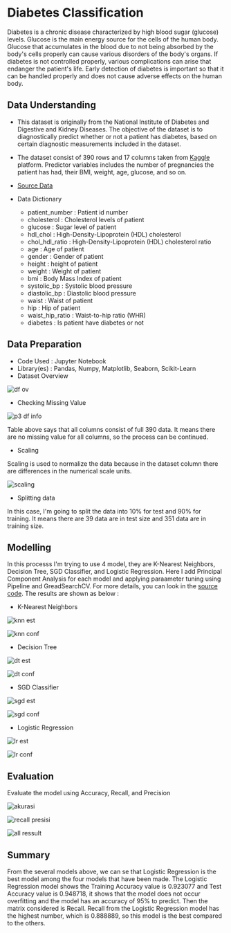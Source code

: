 # Diabetes Classification
Diabetes is a chronic disease characterized by high blood sugar (glucose) levels. Glucose is the main energy source for the cells of the human body. Glucose that accumulates in the blood due to not being absorbed by the body's cells properly can cause various disorders of the body's organs. If diabetes is not controlled properly, various complications can arise that endanger the patient's life. Early detection of diabetes is important so that it can be handled properly and does not cause adverse effects on the human body.

## Data Understanding
* This dataset is originally from the National Institute of Diabetes and Digestive and Kidney Diseases. The objective of the dataset is to diagnostically predict whether or not a patient has diabetes, based on certain diagnostic measurements included in the dataset.

* The dataset consist of 390 rows and 17 columns taken from [Kaggle](kaggle.com) platform. Predictor variables includes the number of pregnancies the patient has had, their BMI, weight, age, glucose, and so on.

* [Source Data](https://www.kaggle.com/houcembenmansour/predict-diabetes-based-on-diagnostic-measures)

* Data Dictionary
  - patient_number    : Patient id number
  - cholesterol       : Cholesterol levels of patient
  - glucose           : Sugar level of patient
  - hdl_chol          : High-Density-Lipoprotein (HDL) cholesterol
  - chol_hdl_ratio    : High-Density-Lipoprotein (HDL) cholesterol ratio
  - age               : Age of patient
  - gender            : Gender of patient
  - height            : height of patient
  - weight            : Weight of patient
  - bmi               : Body Mass Index of patient
  - systolic_bp       : Systolic blood pressure
  - diastolic_bp      : Diastolic blood pressure
  - waist             : Waist of patient
  - hip               : Hip of patient
  - waist_hip_ratio   : Waist-to-hip ratio (WHR)
  - diabetes          : Is patient have diabetes or not

## Data Preparation
* Code Used      : Jupyter Notebook
* Library(es)    : Pandas, Numpy, Matplotlib, Seaborn, Scikit-Learn
* Dataset Overview

![df ov](https://user-images.githubusercontent.com/85033777/144693773-be5c9644-575c-474c-952d-dd91a2106d57.png)

* Checking Missing Value

![p3 df info](https://user-images.githubusercontent.com/85033777/144651240-be7a6316-a147-46b8-a494-5cdcbdfce767.png)

Table above says that all columns consist of full 390 data. It means there are no missing value for all columns, so the process can be continued.

* Scaling

Scaling is used to normalize the data because in the dataset column there are differences in the numerical scale units.

![scaling](https://user-images.githubusercontent.com/85033777/144687147-7a55196a-6dc5-4862-9010-d0aea4af4970.png)

* Splitting data

In this case, I'm going to split the data into 10% for test and 90% for training. It means there are 39 data are in test size and 351 data are in training size.

## Modelling

In this processs I'm trying to use 4 model, they are K-Nearest Neighbors, Decision Tree, SGD Classifier, and Logistic Regression. Here I add Principal Component Analysis for each model and applying paraameter tuning using Pipeline and GreadSearchCV. For more details, you can look in the [source code](https://github.com/rexyanggalaputra/Diabetes-Classification/blob/main/Projek%203%20Klasifikasi%20Penyakit%20Diabetes.ipynb). The results are shown as below :

* K-Nearest Neighbors

![knn est](https://user-images.githubusercontent.com/85033777/144692745-6cae2ef1-fa20-4d55-9990-4c249e70026a.png)

![knn conf](https://user-images.githubusercontent.com/85033777/144692683-226b2ae8-568f-4913-a308-999c33f5076c.png)

* Decision Tree

![dt est](https://user-images.githubusercontent.com/85033777/144692743-63b8ea4c-d172-481b-b7e3-d5b452bc4c3e.png)

![dt conf](https://user-images.githubusercontent.com/85033777/144692682-4c9daab6-d6a5-4948-a6df-4aa3c2936288.png)

* SGD Classifier

![sgd est](https://user-images.githubusercontent.com/85033777/144692749-67884295-3cc0-4617-8b2b-6c7eedb824cc.png)

![sgd conf](https://user-images.githubusercontent.com/85033777/144692681-b369da63-f566-474e-9247-e7277fc38658.png)

* Logistic Regression

![lr est](https://user-images.githubusercontent.com/85033777/144692746-9415cf2d-5932-4789-b827-5e4d2dfd1d45.png)

![lr conf](https://user-images.githubusercontent.com/85033777/144692680-1f47bc68-d89d-4ae4-a602-1aeb8aa8c3bd.png)

## Evaluation
Evaluate the model using Accuracy, Recall, and Precision

![akurasi](https://user-images.githubusercontent.com/85033777/144692742-c4f54bd6-32fc-4eef-9cca-ec583c82d81d.png)

![recall presisi](https://user-images.githubusercontent.com/85033777/144692747-db17ef43-7fbd-45d1-883f-10131ca170f0.png)

![all ressult](https://user-images.githubusercontent.com/85033777/144692678-0702ae90-3273-4af0-85ec-9c3576ca4be2.png)

## Summary
From the several models above, we can se that Logistic Regression is the best model among the four models that have been made. The Logistic Regression model shows the Training Accuracy value is 0.923077 and Test Accuracy value is 0.948718, it shows that the model does not occur overfitting and the model has an accuracy of 95% to predict. Then the matrix considered is Recall. Recall from the Logistic Regression model has the highest number, which is 0.888889, so this model is the best compared to the others. 
